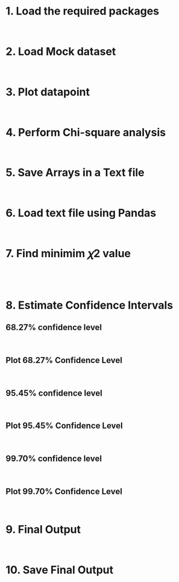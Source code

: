 # 1. Load the required packages 

```python
 
```

# 2. Load Mock dataset

```python
 
```

# 3. Plot datapoint

```python
 
```

# 4. Perform Chi-square analysis

```python
 

```

# 5. Save Arrays in a Text file
```python
 
```

# 6. Load text file using Pandas
```python
 

```

# 7. Find minimim   𝜒2   value

```python
 
```
```python
 
```
# 8. Estimate Confidence Intervals
## 68.27%  confidence level

```python
 
```

## Plot  68.27%  Confidence Level

```python
 
```

## 95.45%  confidence level

```python
 
```

## Plot  95.45%  Confidence Level

```python
 
```

## 99.70%  confidence level

```python
 
```

## Plot  99.70%  Confidence Level

```python
 
```

# 9. Final Output

```python
 
```

# 10. Save Final Output

```python
 
```




